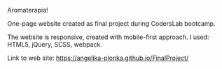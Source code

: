 Aromaterapia!

One-page website created as final project during CodersLab bootcamp. 

The website is responsive, created with mobile-first approach. I used: HTML5, jQuery, SCSS, webpack.

Link to web site: https://angelika-plonka.github.io/FinalProject/
